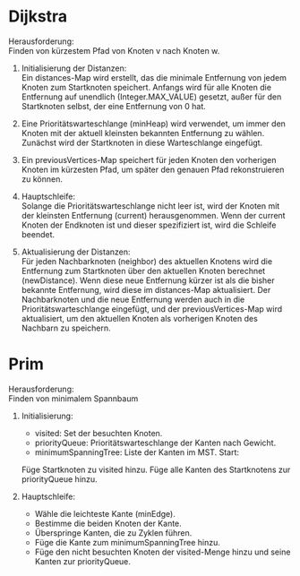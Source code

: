 # Dijkstra
Herausforderung:  
Finden von kürzestem Pfad von Knoten v nach Knoten w.  

1) Initialisierung der Distanzen:  
  Ein distances-Map wird erstellt, das die minimale Entfernung von jedem Knoten zum Startknoten speichert. Anfangs wird für alle Knoten die Entfernung auf unendlich (Integer.MAX_VALUE) gesetzt, außer für den Startknoten selbst, der eine Entfernung von 0 hat.


2) Eine Prioritätswarteschlange (minHeap) wird verwendet, um immer den Knoten mit der aktuell kleinsten bekannten Entfernung zu wählen. Zunächst wird der Startknoten in diese Warteschlange eingefügt.


3) Ein previousVertices-Map speichert für jeden Knoten den vorherigen Knoten im kürzesten Pfad, um später den genauen Pfad rekonstruieren zu können.


4) Hauptschleife:  
Solange die Prioritätswarteschlange nicht leer ist, wird der Knoten mit der kleinsten Entfernung (current) herausgenommen.
Wenn der current Knoten der Endknoten ist und dieser spezifiziert ist, wird die Schleife beendet.


5) Aktualisierung der Distanzen:  
Für jeden Nachbarknoten (neighbor) des aktuellen Knotens wird die Entfernung zum Startknoten über den aktuellen Knoten berechnet (newDistance).
Wenn diese neue Entfernung kürzer ist als die bisher bekannte Entfernung, wird diese im distances-Map aktualisiert.
Der Nachbarknoten und die neue Entfernung werden auch in die Prioritätswarteschlange eingefügt, und der previousVertices-Map wird aktualisiert, um den aktuellen Knoten als vorherigen Knoten des Nachbarn zu speichern.

# Prim
Herausforderung:  
Finden von minimalem Spannbaum

1) Initialisierung:  
   - visited: Set der besuchten Knoten.
   - priorityQueue: Prioritätswarteschlange der Kanten nach Gewicht.
   - minimumSpanningTree: Liste der Kanten im MST.
   Start:
   
   Füge Startknoten zu visited hinzu. Füge alle Kanten des Startknotens zur priorityQueue hinzu.


2) Hauptschleife:  
    - Wähle die leichteste Kante (minEdge). 
    - Bestimme die beiden Knoten der Kante. 
    - Überspringe Kanten, die zu Zyklen führen. 
    - Füge die Kante zum minimumSpanningTree hinzu. 
    - Füge den nicht besuchten Knoten der visited-Menge hinzu und seine Kanten zur priorityQueue.
